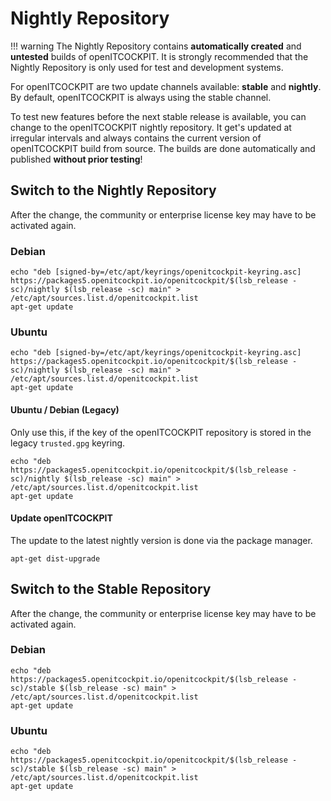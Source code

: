 # Nightly Repository

!!! warning
    The Nightly Repository contains **automatically created** and **untested** builds of openITCOCKPIT.
    It is strongly recommended that the Nightly Repository is only used for test and development systems.

For openITCOCKPIT are two update channels available: **stable** and **nightly**. By default, openITCOCKPIT is always using the stable channel.

To test new features before the next stable release is available, you can change to the openITCOCKPIT nightly repository. It get's updated at irregular intervals and always contains the current version of openITCOCKPIT build from source. The builds are done automatically and published **without prior testing**!


## Switch to the Nightly Repository

After the change, the community or enterprise license key may have to be activated again.

### Debian
```
echo "deb [signed-by=/etc/apt/keyrings/openitcockpit-keyring.asc] https://packages5.openitcockpit.io/openitcockpit/$(lsb_release -sc)/nightly $(lsb_release -sc) main" > /etc/apt/sources.list.d/openitcockpit.list
apt-get update
```

### Ubuntu
```
echo "deb [signed-by=/etc/apt/keyrings/openitcockpit-keyring.asc] https://packages5.openitcockpit.io/openitcockpit/$(lsb_release -sc)/nightly $(lsb_release -sc) main" > /etc/apt/sources.list.d/openitcockpit.list
apt-get update
```

#### Ubuntu / Debian (Legacy)

Only use this, if the key of the openITCOCKPIT repository is stored in the legacy `trusted.gpg` keyring.

```
echo "deb https://packages5.openitcockpit.io/openitcockpit/$(lsb_release -sc)/nightly $(lsb_release -sc) main" > /etc/apt/sources.list.d/openitcockpit.list
apt-get update
```

#### Update openITCOCKPIT
The update to the latest nightly version is done via the package manager.
```
apt-get dist-upgrade
```

## Switch to the Stable Repository

After the change, the community or enterprise license key may have to be activated again.

### Debian
```
echo "deb https://packages5.openitcockpit.io/openitcockpit/$(lsb_release -sc)/stable $(lsb_release -sc) main" > /etc/apt/sources.list.d/openitcockpit.list
apt-get update
```

### Ubuntu
```
echo "deb https://packages5.openitcockpit.io/openitcockpit/$(lsb_release -sc)/stable $(lsb_release -sc) main" > /etc/apt/sources.list.d/openitcockpit.list
apt-get update
```

